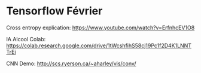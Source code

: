 # Tensorflow Février


Cross entropy explication: https://www.youtube.com/watch?v=ErfnhcEV1O8

IA Alcool Colab: https://colab.research.google.com/drive/1tWcshfihS58cj19Pc1f2D4K1LNNTTrEi

CNN Demo: http://scs.ryerson.ca/~aharley/vis/conv/
